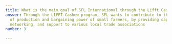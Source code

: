 ```yaml
---
title: What is the main goal of SFL International through the Lifft Cashew Project?
answer: Through the LIFFT-Cashew program, SFL wants to contribute to the increase
  of production and bargaining power of small farmers, by providing capacity building,
  networking, and support to various local trade associations
number: 3

---
```

